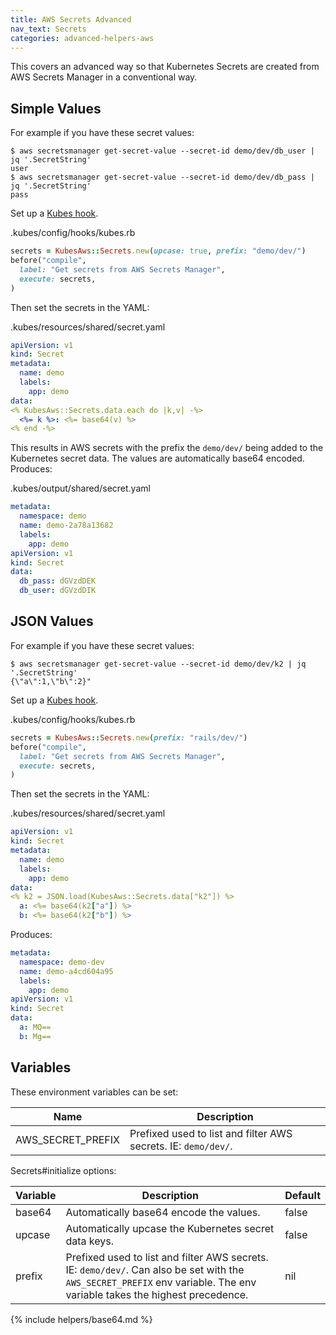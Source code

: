 ```yaml
---
title: AWS Secrets Advanced
nav_text: Secrets
categories: advanced-helpers-aws
---
```


This covers an advanced way so that Kubernetes Secrets are created from AWS Secrets Manager in a conventional way.

## Simple Values

For example if you have these secret values:

    $ aws secretsmanager get-secret-value --secret-id demo/dev/db_user | jq '.SecretString'
    user
    $ aws secretsmanager get-secret-value --secret-id demo/dev/db_pass | jq '.SecretString'
    pass

Set up a [Kubes hook](https://kubes.guru/docs/config/hooks/kubes/).

.kubes/config/hooks/kubes.rb

```ruby
secrets = KubesAws::Secrets.new(upcase: true, prefix: "demo/dev/")
before("compile",
  label: "Get secrets from AWS Secrets Manager",
  execute: secrets,
)
```

Then set the secrets in the YAML:

.kubes/resources/shared/secret.yaml

```yaml
apiVersion: v1
kind: Secret
metadata:
  name: demo
  labels:
    app: demo
data:
<% KubesAws::Secrets.data.each do |k,v| -%>
  <%= k %>: <%= base64(v) %>
<% end -%>
```

This results in AWS secrets with the prefix the `demo/dev/` being added to the Kubernetes secret data.  The values are automatically base64 encoded. Produces:

.kubes/output/shared/secret.yaml

```yaml
metadata:
  namespace: demo
  name: demo-2a78a13682
  labels:
    app: demo
apiVersion: v1
kind: Secret
data:
  db_pass: dGVzdDEK
  db_user: dGVzdDIK
```

## JSON Values

For example if you have these secret values:

    $ aws secretsmanager get-secret-value --secret-id demo/dev/k2 | jq '.SecretString'
    {\"a\":1,\"b\":2}"

Set up a [Kubes hook](https://kubes.guru/docs/config/hooks/kubes/).

.kubes/config/hooks/kubes.rb

```ruby
secrets = KubesAws::Secrets.new(prefix: "rails/dev/")
before("compile",
  label: "Get secrets from AWS Secrets Manager",
  execute: secrets,
)
```

Then set the secrets in the YAML:

.kubes/resources/shared/secret.yaml

```yaml
apiVersion: v1
kind: Secret
metadata:
  name: demo
  labels:
    app: demo
data:
<% k2 = JSON.load(KubesAws::Secrets.data["k2"]) %>
  a: <%= base64(k2["a"]) %>
  b: <%= base64(k2["b"]) %>
```

Produces:

```yaml
metadata:
  namespace: demo-dev
  name: demo-a4cd604a95
  labels:
    app: demo
apiVersion: v1
kind: Secret
data:
  a: MQ==
  b: Mg==
```

## Variables

These environment variables can be set:

Name | Description
---|---
AWS_SECRET_PREFIX | Prefixed used to list and filter AWS secrets. IE: `demo/dev/`.

Secrets#initialize options:

Variable | Description | Default
---|---|---
base64 | Automatically base64 encode the values. | false
upcase | Automatically upcase the Kubernetes secret data keys. | false
prefix | Prefixed used to list and filter AWS secrets. IE: `demo/dev/`. Can also be set with the `AWS_SECRET_PREFIX` env variable. The env variable takes the highest precedence. | nil

{% include helpers/base64.md %}
